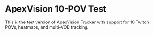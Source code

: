 # ApexVision 10-POV Test
This is the test version of ApexVision Tracker with support for 10 Twitch POVs, heatmaps, and multi-VOD tracking.
